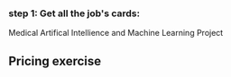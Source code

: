 ### step 1: Get all the job's cards:

  <a data-v-6ba7fa90="" class="up-n-link cursor-pointer no-underline" tabindex="0">
            Medical Artifical Intellience and Machine Learning Project
          </a>

<h2 id="modal-title-47" class="air3-modal-title">
        Pricing exercise 
      </h2>
